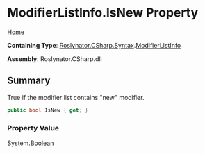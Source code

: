 # ModifierListInfo\.IsNew Property <a name="_Top"></a>

[Home](../../../../../README.md)

**Containing Type**: [Roslynator.CSharp.Syntax](../../README.md#_Top)\.[ModifierListInfo](../README.md#_Top)

**Assembly**: Roslynator\.CSharp\.dll

## Summary

True if the modifier list contains "new" modifier\.

```csharp
public bool IsNew { get; }
```

### Property Value

System\.[Boolean](https://docs.microsoft.com/en-us/dotnet/api/system.boolean)

